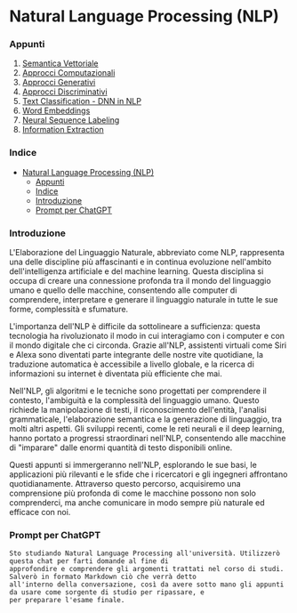 # Natural Language Processing (NLP)

### Appunti

1. [Semantica Vettoriale](01.Semantica%20Vettoriale.md)
2. [Approcci Computazionali](02.Approcci%20computazionali.md)
3. [Approcci Generativi](03.Approcci%20generativi.md)
4. [Approcci Discriminativi](04.Approcci%20discriminativi.md)
5. [Text Classification - DNN in NLP](05.Text%20Classification%20-%20DNN%20in%20NLP.md)
6. [Word Embeddings](06.Word%20Embeddings.md)
7. [Neural Sequence Labeling](07.Neural%20Sequence%20Labeling.md)
8. [Information Extraction](08.Information%20Extraction.md)

### Indice

* [Natural Language Processing (NLP)](#natural-language-processing-nlp)
    * [Appunti](#appunti)
    * [Indice](#indice)
    * [Introduzione](#introduzione)
    * [Prompt per ChatGPT](#prompt-per-chatgpt)

### Introduzione

L'Elaborazione del Linguaggio Naturale, abbreviato come NLP, rappresenta una delle discipline più affascinanti e in
continua evoluzione nell'ambito dell'intelligenza artificiale e del machine learning. Questa disciplina si occupa di
creare una connessione profonda tra il mondo del linguaggio umano e quello delle macchine, consentendo alle computer di
comprendere, interpretare e generare il linguaggio naturale in tutte le sue forme, complessità e sfumature.

L'importanza dell'NLP è difficile da sottolineare a sufficienza: questa tecnologia ha rivoluzionato il modo in cui
interagiamo con i computer e con il mondo digitale che ci circonda. Grazie all'NLP, assistenti virtuali come Siri e
Alexa sono diventati parte integrante delle nostre vite quotidiane, la traduzione automatica è accessibile a livello
globale, e la ricerca di informazioni su internet è diventata più efficiente che mai.

Nell'NLP, gli algoritmi e le tecniche sono progettati per comprendere il contesto, l'ambiguità e la complessità del
linguaggio umano. Questo richiede la manipolazione di testi, il riconoscimento dell'entità, l'analisi grammaticale,
l'elaborazione semantica e la generazione di linguaggio, tra molti altri aspetti. Gli sviluppi recenti, come le reti
neurali e il deep learning, hanno portato a progressi straordinari nell'NLP, consentendo alle macchine di "imparare"
dalle enormi quantità di testo disponibili online.

Questi appunti si immergeranno nell'NLP, esplorando le sue basi, le applicazioni più rilevanti e le sfide che i
ricercatori e gli ingegneri affrontano quotidianamente. Attraverso questo percorso, acquisiremo una comprensione più
profonda di come le macchine possono non solo comprenderci, ma anche comunicare in modo sempre più naturale ed efficace
con noi.

### Prompt per ChatGPT

```text
Sto studiando Natural Language Processing all'università. Utilizzerò questa chat per farti domande al fine di
approfondire e comprendere gli argomenti trattati nel corso di studi. Salverò in formato Markdown ciò che verrà detto
all'interno della conversazione, così da avere sotto mano gli appunti da usare come sorgente di studio per ripassare, e
per preparare l'esame finale.
```